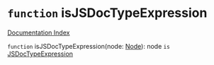 # `function` isJSDocTypeExpression

[Documentation Index](../README.md)

`function` isJSDocTypeExpression(node: [Node](../interface.Node/README.md)): node `is` [JSDocTypeExpression](../interface.JSDocTypeExpression/README.md)

